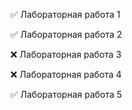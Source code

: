✅ Лабораторная работа 1

✅ Лабораторная работа 2

❌ Лабораторная работа 3

❌ Лабораторная работа 4

✅ Лабораторная работа 5

